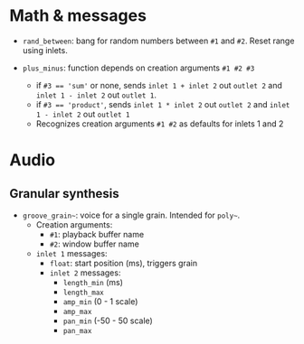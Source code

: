 # Math & messages

* `rand_between`: bang for random numbers between `#1` and `#2`.
Reset range using inlets.

* `plus_minus`: function depends on creation arguments `#1 #2 #3`
	* if `#3 == 'sum'` or none, sends `inlet 1 + inlet 2` out `outlet 2` and `inlet 1 - inlet 2` out `outlet 1`.
	* if `#3 == 'product'`, sends `inlet 1 * inlet 2` out `outlet 2` and `inlet 1 - inlet 2` out `outlet 1`
	* Recognizes creation arguments `#1 #2` as defaults for inlets 1 and 2

# Audio

## Granular synthesis

* `groove_grain~`: voice for a single grain.
Intended for `poly~`.
	* Creation arguments:
		* `#1`: playback buffer name
		* `#2`: window buffer name
	* `inlet 1` messages:
		* `float`: start position (ms), triggers grain
		* `inlet 2` messages:
			* `length_min` (ms)
			* `length_max`
			* `amp_min` (0 - 1 scale)
			* `amp_max`
			* `pan_min` (-50 - 50 scale)
			* `pan_max`

